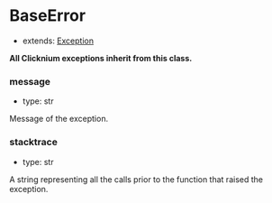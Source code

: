 
# BaseError

- extends: [Exception](https://docs.python.org/3/library/exceptions.html#Exception "Python Built-in Exception")

**All Clicknium exceptions inherit from this class.**

### message
- type: str

Message of the exception.


### stacktrace
- type: str

A string representing all the calls prior to the function that raised the exception.